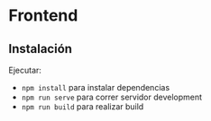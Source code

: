 # Frontend

## Instalación

Ejecutar:
- `npm install` para instalar dependencias
- `npm run serve` para correr servidor development
- `npm run build` para realizar build